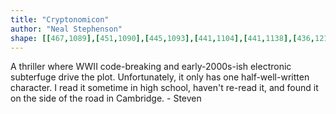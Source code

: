 ```yaml
---
title: "Cryptonomicon"
author: "Neal Stephenson"
shape: [[467,1089],[451,1090],[445,1093],[441,1104],[441,1138],[436,1217],[437,1253],[435,1262],[432,1378],[432,1441],[430,1464],[430,1517],[428,1538],[427,1609],[425,1620],[420,1714],[421,1776],[418,1815],[418,1899],[412,2086],[414,2101],[417,2108],[424,2113],[436,2115],[498,2113],[537,2107],[588,2106],[612,2098],[622,2089],[625,2079],[627,1978],[629,1956],[629,1922],[631,1910],[630,1894],[632,1875],[632,1837],[634,1824],[632,1806],[635,1785],[635,1739],[633,1733],[633,1723],[636,1710],[635,1685],[637,1674],[637,1659],[635,1653],[635,1646],[638,1622],[635,1610],[639,1593],[639,1580],[637,1573],[639,1562],[639,1491],[642,1478],[642,1460],[645,1454],[645,1448],[643,1443],[646,1429],[644,1422],[649,1413],[647,1391],[645,1385],[647,1375],[647,1348],[645,1340],[648,1334],[646,1325],[646,1318],[648,1314],[646,1305],[648,1288],[646,1281],[650,1274],[650,1268],[648,1264],[650,1252],[644,1223],[645,1211],[642,1200],[640,1176],[639,1127],[640,1121],[646,1112],[648,1103],[634,1096],[602,1095],[596,1093],[581,1093],[574,1091],[545,1089]]
---
```


A thriller where WWII code-breaking and early-2000s-ish electronic subterfuge drive the plot.
Unfortunately, it only has one half-well-written character.
I read it sometime in high school, haven't re-read it, and found it on the side of the road in Cambridge. - Steven
